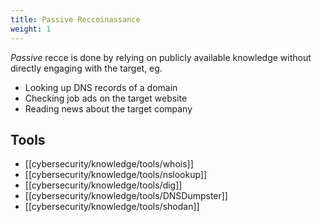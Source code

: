 ```yaml
---
title: Passive Reccoinassance
weight: 1
---
```


_Passive_ recce is done by relying on publicly available knowledge without directly engaging with the target, eg.

- Looking up DNS records of a domain
- Checking job ads on the target website
- Reading news about the target company

## Tools

- [[cybersecurity/knowledge/tools/whois]]
- [[cybersecurity/knowledge/tools/nslookup]]
- [[cybersecurity/knowledge/tools/dig]]
- [[cybersecurity/knowledge/tools/DNSDumpster]]
- [[cybersecurity/knowledge/tools/shodan]]
